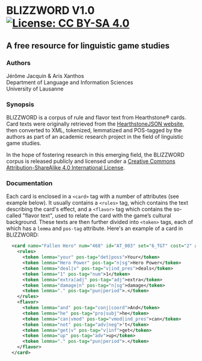 # BLIZZWORD V1.0  [![License: CC BY-SA 4.0](https://img.shields.io/badge/License-CC%20BY--SA%204.0-lightgrey.svg)](https://creativecommons.org/licenses/by-sa/4.0/)
 
## A free resource for linguistic game studies

### Authors
Jérôme Jacquin & Aris Xanthos  
Department of Language and Information Sciences  
University of Lausanne

### Synopsis
BLIZZWORD is a corpus of rule and flavor text from Hearthstone&reg; cards. Card texts were originally retrieved from the [HearthstoneJSON website](https://hearthstonejson.com/), then converted to XML, tokenized, lemmatized and POS-tagged by the authors as part of an academic research project in the field of linguistic game studies.

In the hope of fostering research in this emerging field, the BLIZZWORD corpus is released publicly and licensed under a [Creative Commons Attribution-ShareAlike 4.0 International License](http://creativecommons.org/licenses/by-sa/4.0/).

### Documentation
Each card is enclosed in a `<card>` tag with a number of attributes (see example below). It usually contains a `<rules>` tag, which contains the text describing the card's effect, and a `<flavor>` tag which contains the so-called "flavor text", used to relate the card with the game’s cultural background. These texts are then further divided into `<token>` tags, each of which has a `lemma` and `pos-tag` attribute. Here's an example of a card in BLIZZWORD:
```xml
  <card name="Fallen Hero" num="468" id="AT_003" set="6_TGT" cost="2" attack="3" health="2" rarity="RARE" category="MINION" playerClass="MAGE">
    <rules>
      <token lemma="your" pos-tag="det|poss">Your</token>
      <token lemma="Hero Power" pos-tag="n|sg">Hero Power</token>
      <token lemma="deal|v" pos-tag="v|ind_pres">deals</token>
      <token lemma="1" pos-tag="num">1</token>
      <token lemma="extra|adj" pos-tag="adj">extra</token>
      <token lemma="damage|n" pos-tag="n|sg">damage</token>
      <token lemma="." pos-tag="pun|period">.</token>
    </rules>
    <flavor>
      <token lemma="and" pos-tag="conj|coord">And</token>
      <token lemma="he" pos-tag="pro|subj">he</token>
      <token lemma="can|vmod" pos-tag="vmod|ind_pres">can</token>
      <token lemma="not" pos-tag="adv|neg">'t</token>
      <token lemma="get|v" pos-tag="v|inf">get</token>
      <token lemma="up" pos-tag="adv">up</token>
      <token lemma="." pos-tag="pun|period">.</token>
    </flavor>
  </card>

```

